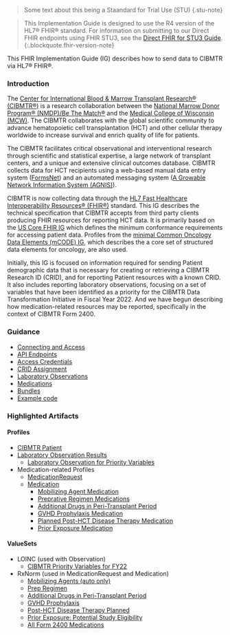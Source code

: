 > Some text about this being a Staandard for Trial Use (STU)
{.stu-note}

> This Implementation Guide is designed to use the R4 version of the HL7&#174; FHIR&#174; standard. 
> For information on submitting to our Direct FHIR endpoints using FHIR STU3, see the 
> [Direct FHIR for STU3 Guide](CIBMTR_Direct_FHIR_API_Connection_Guide_STU3.pdf).
{:.blockquote.fhir-version-note}
 
This FHIR Implementation Guide (IG) describes how to send data to CIBMTR via HL7&#174; FHIR&#174;.   
  
### Introduction
  
The [Center for International Blood &amp; Marrow Transplant Research® (CIBMTR®)](https://www.cibmtr.org)
is a research collaboration between the [National Marrow Donor Program® (NMDP)/Be The Match®](https://bethematch.org) 
and the [Medical College of Wisconsin (MCW)](https://www.mcw.edu). 
The CIBMTR collaborates with the global scientific community to advance hematopoietic cell 
transplantation (HCT) and other cellular therapy worldwide to increase survival and enrich 
quality of life for patients. 


The CIBMTR facilitates critical observational and interventional research through scientific 
and statistical expertise, a large network of transplant centers, and a unique and extensive clinical outcomes database.
CIBMTR collects data for HCT recipients using a web-based manual data entry system 
([FormsNet](https://www.cibmtr.org/DataManagement/SystemApplications/FormsNet3)) 
and an automated messaging system 
([A Growable Network Information System (AGNIS)](https://www.cibmtr.org/DataManagement/SystemApplications/AGNIS/Pages/default.aspx)).


CIBMTR is now collecting data through the [HL7 Fast Healthcare Interoperability Resources&#174; (FHIR&#174;)](http://hl7.org/fhir) standard. 
This IG describes the technical specification that CIBMTR accepts from third party clients producing FHIR resources for reporting HCT data.
It is primarily based on the [US Core FHIR IG](https://www.hl7.org/fhir/us/core/) which defines the minimum conformance 
requirements for accessing patient data. Profiles from the [minimal Common Oncology Data Elements (mCODE) IG](https://hl7.org/fhir/us/mcode/), which describes 
the a core set of structured data elements for oncology, are also used.


Initially, this IG is focused on information required for sending Patient demographic data that is necessary for creating or retrieving a CIBMTR 
Research ID (CRID), and for reporting Patient resources with a known CRID. It also includes reporting laboratory observations,
focusing on a set of variables that have been identified as a priority for the CIBMTR Data Transformation Initiative in Fiscal Year 2022. And we have 
begun describing how medication-related resources may be reported, specifically in the context of CIBMTR Form 2400.
  

### Guidance

* [Connecting and Access](Connection-Guide-R4.html)
* [API Endpoints](Endpoints.html)
* [Access Credentials](Access-Credentials.html)
* [CRID Assignment](CRID-Assignment.html)
* [Laboratory Observations](Laboratory-Observations.html)
* [Medications](Medications.html)
* [Bundles](Bundles.html)
* [Example code](Example-Code.html)

### Highlighted Artifacts

#### Profiles

* [CIBMTR Patient](StructureDefinition-cibmtr-patient.html)
* [Laboratory Observation Results](StructureDefinition-cibmtr-observation-lab.html)
  * [Laboratory Observation for Priority Variables](StructureDefinition-cibmtr-obs-priority-variables.html)
* Medication-related Profiles
  * [MedicationRequest](StructureDefinition-cibmtr-medication-request.html)
  * [Medication](StructureDefinition-cibmtr-medication.html)
    * [Mobilizing Agent Medication](StructureDefinition-cibmtr-mobilizing-agent-medication.html)
    * [Preprative Regimen Medications](StructureDefinition-cibmtr-prep-regimen-medication.html)
    * [Additional Drugs in Peri-Transplant Period](StructureDefinition-cibmtr-additional-peri-transplant-medication.html)
    * [GVHD Prophylaxis Medication](StructureDefinition-cibmtr-gvhd-prophylaxis-medication.html)
    * [Planned Post-HCT Disease Therapy Medication](StructureDefinition-cibmtr-post-hct-disease-therapy-planned-medication.html)
    * [Prior Exposure Medication](StructureDefinition-cibmtr-prior-exposure-medication.html)


#### ValueSets
* LOINC (used with Observation)
  * [CIBMTR Priority Variables for FY22](ValueSet-cibmtr-priority-variables-2022.html)
* RxNorm (used in MedicationRequest and Medication)
  * [Mobilizing Agents (auto only)](ValueSet-med-mobilizing-agents-vs.html)
  * [Prep Regimen](ValueSet-med-prep-regimen-vs.html)
  * [Additional Drugs in Peri-Transplant Period](ValueSet-med-addition-peri-transplant-vs.html)
  * [GVHD Prophylaxis](ValueSet-med-gvhd-prophylaxis-vs.html)
  * [Post-HCT Disease Therapy Planned](ValueSet-med-post-hct-disease-therapy-planned-vs.html)
  * [Prior Exposure: Potential Study Eligibility](ValueSet-med-prior-exposure-vs.html)
  * [All Form 2400 Medications](ValueSet-med-all-form2400-vs.html)
